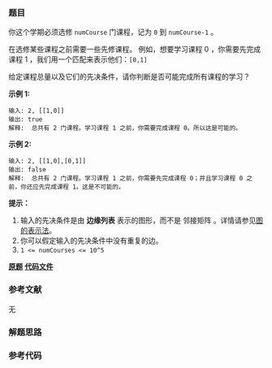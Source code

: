### 题目
你这个学期必须选修 `numCourse` 门课程，记为 `0` 到 `numCourse-1` 。

在选修某些课程之前需要一些先修课程。 例如，想要学习课程 0 ，你需要先完成课程 1 ，我们用一个匹配来表示他们：`[0,1]`

给定课程总量以及它们的先决条件，请你判断是否可能完成所有课程的学习？



**示例 1:**

    
    
    输入: 2, [[1,0]] 
    输出: true
    解释:  总共有 2 门课程。学习课程 1 之前，你需要完成课程 0。所以这是可能的。

**示例 2:**

    
    
    输入: 2, [[1,0],[0,1]]
    输出: false
    解释:  总共有 2 门课程。学习课程 1 之前，你需要先完成​课程 0；并且学习课程 0 之前，你还应先完成课程 1。这是不可能的。



**提示：**

  1. 输入的先决条件是由 **边缘列表** 表示的图形，而不是 邻接矩阵 。详情请参见[图的表示法](http://blog.csdn.net/woaidapaopao/article/details/51732947)。
  2. 你可以假定输入的先决条件中没有重复的边。
  3. `1 <= numCourses <= 10^5`

 **[原题](https://leetcode-cn.com/problems/course-schedule/)**    **[代码文件]()**


### 参考文献
无

### 解题思路




### 参考代码

```go


```




